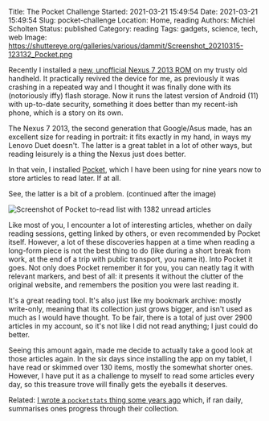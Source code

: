 Title: The Pocket Challenge
Started: 2021-03-21 15:49:54
Date: 2021-03-21 15:49:54
Slug: pocket-challenge
Location: Home, reading
Authors: Michiel Scholten
Status: published
Category: reading
Tags: gadgets, science, tech, web
Image: https://shuttereye.org/galleries/various/dammit/Screenshot_20210315-123132_Pocket.png

Recently I installed a [new, unofficial Nexus 7 2013 ROM](https://forum.xda-developers.com/t/rom-flo-deb-unofficial-lineageos-18-1-2021-03-06.3569067/) on my trusty old handheld. It practically revived the device for me, as previously it was crashing in a repeated way and I thought it was finally done with its (notoriously iffy) flash storage. Now it runs the latest version of Android (11) with up-to-date security, something it does better than my recent-ish phone, which is a story on its own.

The Nexus 7 2013, the second generation that Google/Asus made, has an excellent size for reading in portrait: it fits exactly in my hand, in ways my Lenovo Duet doesn't. The latter is a great tablet in a lot of other ways, but reading leisurely is a thing the Nexus just does better.

In that vein, I installed [Pocket](https://getpocket.com/), which I have been using for nine years now to store articles to read later. If at all.

See, the latter is a bit of a problem. (continued after the image)

![Screenshot of Pocket to-read list with 1382 unread articles](https://shuttereye.org/galleries/various/dammit/Screenshot_20210315-123132_Pocket.png)

Like most of you, I encounter a lot of interesting articles, whether on daily reading sessions, getting linked by others, or even recommended by Pocket itself. However, a lot of these discoveries happen at a time when reading a long-form piece is not the best thing to do (like during a short break from work, at the end of a trip with public transport, you name it). Into Pocket it goes. Not only does Pocket remember it for you, you can neatly tag it with relevant markers, and best of all: it presents it without the clutter of the original website, and remembers the position you were last reading it.

It's a great reading tool. It's also just like my bookmark archive: mostly write-only, meaning that its collection just grows bigger, and isn't used as much as I would have thought. To be fair, there is a total of just over 2900 articles in my account, so it's not like I did not read anything; I just could do better.

Seeing this amount again, made me decide to actually take a good look at those articles again. In the six days since installing the app on my tablet, I have read or skimmed over 130 items, mostly the somewhat shorter ones. However, I have put it as a challenge to myself to read some articles every day, so this treasure trove will finally gets the eyeballs it deserves.

Related: [I wrote a `pocketstats` thing some years ago](https://github.com/aquatix/pocketstats) which, if ran daily, summarises ones progress through their collection.
